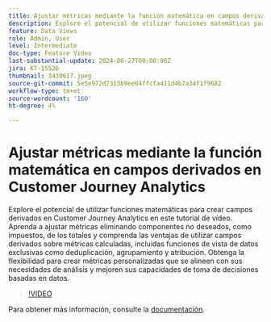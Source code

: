 ```yaml
---
title: Ajustar métricas mediante la función matemática en campos derivados en Customer Journey Analytics
description: Explore el potencial de utilizar funciones matemáticas para crear campos derivados en Customer Journey Analytics en este tutorial de vídeo. Aprenda a ajustar métricas eliminando componentes no deseados, como impuestos, de los totales y comprenda las ventajas de utilizar campos derivados sobre métricas calculadas, incluidas funciones de vista de datos exclusivas como deduplicación, agrupamiento y atribución.
feature: Data Views
role: Admin, User
level: Intermediate
doc-type: Feature Video
last-substantial-update: 2024-06-27T00:00:00Z
jira: KT-15526
thumbnail: 3430617.jpeg
source-git-commit: 5e5e972d7313b9ee64ffcfa411d4b7a34f1f9682
workflow-type: tm+mt
source-wordcount: '160'
ht-degree: 4%

---
```


# Ajustar métricas mediante la función matemática en campos derivados en Customer Journey Analytics

Explore el potencial de utilizar funciones matemáticas para crear campos derivados en Customer Journey Analytics en este tutorial de vídeo. Aprenda a ajustar métricas eliminando componentes no deseados, como impuestos, de los totales y comprenda las ventajas de utilizar campos derivados sobre métricas calculadas, incluidas funciones de vista de datos exclusivas como deduplicación, agrupamiento y atribución. Obtenga la flexibilidad para crear métricas personalizadas que se alineen con sus necesidades de análisis y mejoren sus capacidades de toma de decisiones basadas en datos.

>[!VIDEO](https://video.tv.adobe.com/v/3430617/&learn=on)

Para obtener más información, consulte la [documentación](https://experienceleague.adobe.com/en/docs/analytics-platform/using/cja-dataviews/derived-fields).
